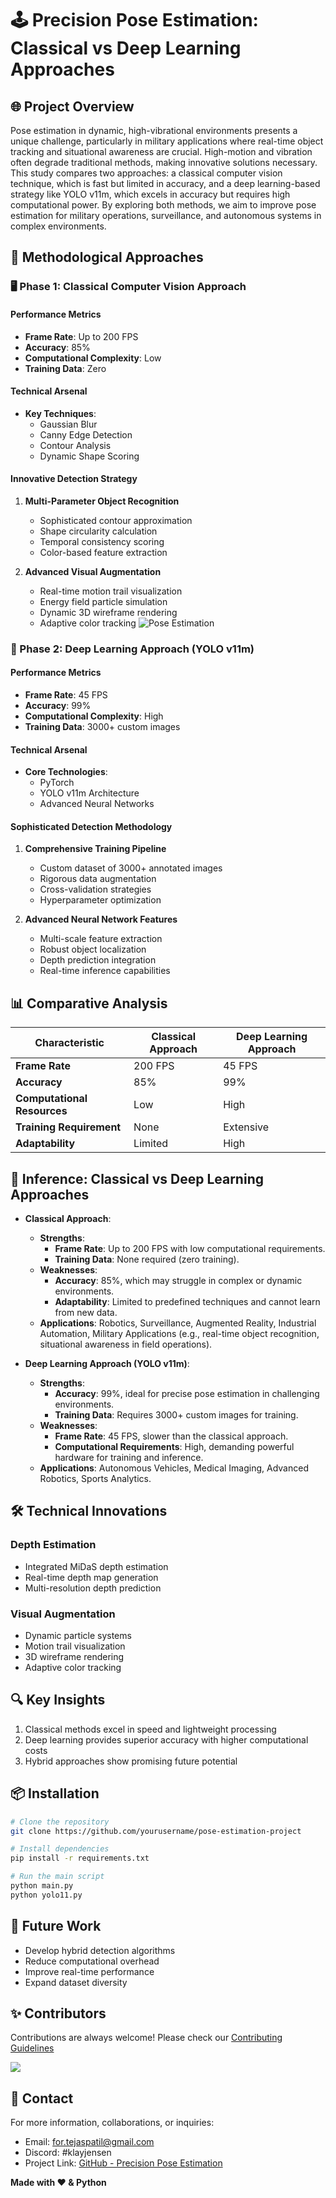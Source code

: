 # 🕹️ Precision Pose Estimation: Classical vs Deep Learning Approaches

## 🌐 Project Overview

Pose estimation in dynamic, high-vibrational environments presents a unique challenge, particularly in military applications where real-time object tracking and situational awareness are crucial. High-motion and vibration often degrade traditional methods, making innovative solutions necessary. This study compares two approaches: a classical computer vision technique, which is fast but limited in accuracy, and a deep learning-based strategy like YOLO v11m, which excels in accuracy but requires high computational power. By exploring both methods, we aim to improve pose estimation for military operations, surveillance, and autonomous systems in complex environments.

## 🔬 Methodological Approaches

### 🖥️ Phase 1: Classical Computer Vision Approach

#### Performance Metrics
- **Frame Rate**: Up to 200 FPS
- **Accuracy**: 85%
- **Computational Complexity**: Low
- **Training Data**: Zero

#### Technical Arsenal
- **Key Techniques**:
  - Gaussian Blur
  - Canny Edge Detection
  - Contour Analysis
  - Dynamic Shape Scoring

#### Innovative Detection Strategy
1. **Multi-Parameter Object Recognition**
   - Sophisticated contour approximation
   - Shape circularity calculation
   - Temporal consistency scoring
   - Color-based feature extraction

2. **Advanced Visual Augmentation**
   - Real-time motion trail visualization
   - Energy field particle simulation
   - Dynamic 3D wireframe rendering
   - Adaptive color tracking
![Pose Estimation](https://github.com/tejas2510/Pose-Estimation-in-high-vibrational-systems/blob/master/assets/classical.gif?raw=true)
### 🤖 Phase 2: Deep Learning Approach (YOLO v11m)

#### Performance Metrics
- **Frame Rate**: 45 FPS
- **Accuracy**: 99%
- **Computational Complexity**: High
- **Training Data**: 3000+ custom images

#### Technical Arsenal
- **Core Technologies**:
  - PyTorch
  - YOLO v11m Architecture
  - Advanced Neural Networks

#### Sophisticated Detection Methodology
1. **Comprehensive Training Pipeline**
   - Custom dataset of 3000+ annotated images
   - Rigorous data augmentation
   - Cross-validation strategies
   - Hyperparameter optimization

2. **Advanced Neural Network Features**
   - Multi-scale feature extraction
   - Robust object localization
   - Depth prediction integration
   - Real-time inference capabilities

## 📊 Comparative Analysis

| Characteristic | Classical Approach | Deep Learning Approach |
|---------------|--------------------|-----------------------|
| **Frame Rate** | 200 FPS | 45 FPS |
| **Accuracy** | 85% | 99% |
| **Computational Resources** | Low | High |
| **Training Requirement** | None | Extensive |
| **Adaptability** | Limited | High |

## 🧠 Inference: Classical vs Deep Learning Approaches

- **Classical Approach**:
  - **Strengths**:
    - **Frame Rate**: Up to 200 FPS with low computational requirements.
    - **Training Data**: None required (zero training).
  - **Weaknesses**:
    - **Accuracy**: 85%, which may struggle in complex or dynamic environments.
    - **Adaptability**: Limited to predefined techniques and cannot learn from new data.
  - **Applications**: Robotics, Surveillance, Augmented Reality, Industrial Automation, Military Applications (e.g., real-time object recognition, situational awareness in field operations).

- **Deep Learning Approach (YOLO v11m)**:
  - **Strengths**:
    - **Accuracy**: 99%, ideal for precise pose estimation in challenging environments.
    - **Training Data**: Requires 3000+ custom images for training.
  - **Weaknesses**:
    - **Frame Rate**: 45 FPS, slower than the classical approach.
    - **Computational Requirements**: High, demanding powerful hardware for training and inference.
  - **Applications**: Autonomous Vehicles, Medical Imaging, Advanced Robotics, Sports Analytics.

## 🛠️ Technical Innovations

### Depth Estimation
- Integrated MiDaS depth estimation
- Real-time depth map generation
- Multi-resolution depth prediction

### Visual Augmentation
- Dynamic particle systems
- Motion trail visualization
- 3D wireframe rendering
- Adaptive color tracking

## 🔍 Key Insights

1. Classical methods excel in speed and lightweight processing
2. Deep learning provides superior accuracy with higher computational costs
3. Hybrid approaches show promising future potential

## 📦 Installation

```bash
# Clone the repository
git clone https://github.com/yourusername/pose-estimation-project

# Install dependencies
pip install -r requirements.txt

# Run the main script
python main.py
python yolo11.py
```

## 📝 Future Work
- Develop hybrid detection algorithms
- Reduce computational overhead
- Improve real-time performance
- Expand dataset diversity

## ✨ Contributors

Contributions are always welcome! Please check our [Contributing Guidelines](/CONTRIBUTING.md)

<a href="https://github.com/tejas2510/Pose-Estimation-in-high-vibrational-systems/graphs/contributors">
  <img src="https://contrib.rocks/image?repo=tejas2510/Pose-Estimation-in-high-vibrational-systems" />
</a>

## 📧 Contact

For more information, collaborations, or inquiries:
- Email: [for.tejaspatil@gmail.com](mailto:for.tejaspatil@gmail.com)
- Discord: #klayjensen
- Project Link: [GitHub - Precision Pose Estimation](https://github.com/tejas2510/Pose-Estimation-in-high-vibrational-systems)

**Made with ❤️ & Python**
